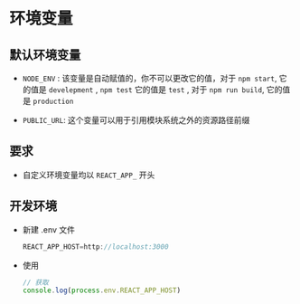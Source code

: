 # 环境变量

## 默认环境变量

  - `NODE_ENV` : 该变量是自动赋值的，你不可以更改它的值，对于 `npm start`, 它的值是 `develepment` , `npm test` 它的值是 `test` , 对于 `npm run build`, 它的值是 `production`

  - `PUBLIC_URL`: 这个变量可以用于引用模块系统之外的资源路径前缀

## 要求

  - 自定义环境变量均以 `REACT_APP_` 开头

## 开发环境

  - 新建 .env 文件

    ```js
    REACT_APP_HOST=http://localhost:3000
    ```

  - 使用

    ```js
    // 获取
    console.log(process.env.REACT_APP_HOST)
    ```
